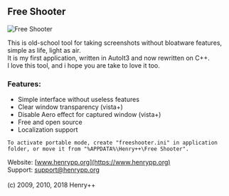## Free Shooter

![Free Shooter](https://www.henrypp.org/images/freeshooter.png)

This is old-school tool for taking screenshots without bloatware features, simple as life, light as air.<br />
It is my first application, written in AutoIt3 and now rewritten on C++.<br />
I love this tool, and i hope you are take to love it too.

### Features:
- Simple interface without useless features
- Clear window transparency (vista+)
- Disable Aero effect for captured window (vista+)
- Free and open source
- Localization support

```
To activate portable mode, create "freeshooter.ini" in application folder, or move it from "%APPDATA%\Henry++\Free Shooter".
```

Website: [www.henrypp.org](https://www.henrypp.org)<br />
Support: support@henrypp.org<br />
<br />
(c) 2009, 2010, 2018 Henry++
